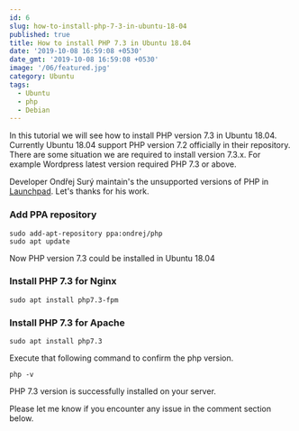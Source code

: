 ```yaml
---
id: 6
slug: how-to-install-php-7-3-in-ubuntu-18-04
published: true
title: How to install PHP 7.3 in Ubuntu 18.04
date: '2019-10-08 16:59:08 +0530'
date_gmt: '2019-10-08 16:59:08 +0530'
image: '/06/featured.jpg'
category: Ubuntu
tags:
  - Ubuntu
  - php
  - Debian
---
```


In this tutorial we will see how to install PHP version 7.3 in Ubuntu 18.04. Currently Ubuntu 18.04 support PHP version 7.2 officially in their repository. There are some situation we are required to install version 7.3.x. For example Wordpress latest version required PHP 7.3 or above.

Developer Ondřej Sur&yacute; maintain's the unsupported versions of PHP in [Launchpad](https://launchpad.net/~ondrej). Let's thanks for his work.

### Add PPA repository

```
sudo add-apt-repository ppa:ondrej/php
sudo apt update
```

Now PHP version 7.3 could be installed in Ubuntu 18.04

### Install PHP 7.3 for Nginx

`sudo apt install php7.3-fpm`

### Install PHP 7.3 for Apache

`sudo apt install php7.3`

Execute that following command to confirm the php version.

`php -v`

PHP 7.3 version is successfully installed on your server.

Please let me know if you encounter any issue in the comment section below.

